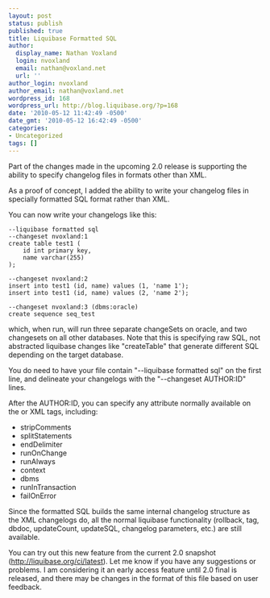 ```yaml
---
layout: post
status: publish
published: true
title: Liquibase Formatted SQL
author:
  display_name: Nathan Voxland
  login: nvoxland
  email: nathan@voxland.net
  url: ''
author_login: nvoxland
author_email: nathan@voxland.net
wordpress_id: 168
wordpress_url: http://blog.liquibase.org/?p=168
date: '2010-05-12 11:42:49 -0500'
date_gmt: '2010-05-12 16:42:49 -0500'
categories:
- Uncategorized
tags: []
---
```



Part of the changes made in the upcoming 2.0 release is supporting the ability to specify changelog files in formats other than XML.


As a proof of concept, I added the ability to write your changelog files in specially formatted SQL format rather than XML.


You can now write your changelogs like this:

    --liquibase formatted sql
    --changeset nvoxland:1
    create table test1 (
        id int primary key,
        name varchar(255)
    );

    --changeset nvoxland:2
    insert into test1 (id, name) values (1, 'name 1');
    insert into test1 (id, name) values (2, 'name 2');

    --changeset nvoxland:3 (dbms:oracle)
    create sequence seq_test

which, when run, will run three separate changeSets on oracle, and two changesets on all other databases. Note that this is specifying raw SQL, not abstracted liquibase changes like "createTable" that generate different SQL depending on the target database.

You do need to have your file contain "--liquibase formatted sql" on the first line, and delineate your changelogs with the "--changeset AUTHOR:ID" lines.

After the AUTHOR:ID, you can specify any attribute normally available on the  or  XML tags, including:

- stripComments
- splitStatements
- endDelimiter
- runOnChange
- runAlways
- context
- dbms
- runInTransaction
- failOnError

Since the formatted SQL builds the same internal changelog structure as the XML changelogs do, all the normal liquibase functionality (rollback, tag, dbdoc, updateCount, updateSQL, changelog parameters, etc.) are still available.

You can try out this new feature from the current 2.0 snapshot (<a href="http://liquibase.org/ci/latest">http://liquibase.org/ci/latest</a>). Let me know if you have any suggestions or problems.  I am considering it an early access feature until 2.0 final is released, and there may be changes in the format of this file based on user feedback.
